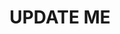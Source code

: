 ---
guid: "C22DC5B5-AF7F-42F2-83A2-3B6B9A27B68E"
title: UPDATE ME
description: UPDATE ME
pubDate: "Tue, 31 Oct 2023 18:00:00 -0400"
itunes-explicit: "no"
itunes-episode: 100
itunes-episodeType: full

# More info
youtube-full: UPDATE ME
discussion: UPDATE ME

# Timeline
timeline:
  - seconds: 0
    title: Intro

# File information
enclosure-url: "https://media.phor.net/csh/2023-10-31-episode-100.m4a"
enclosure-length: UPDATE ME
enclosure-type: "audio/x-m4a"
itunes-duration: UPDATE ME

# CSH information
badges:
  - type: stayed-to-end
    recipient: fulldecent
  - type: stayed-to-end
    recipient: dtedesco1
---